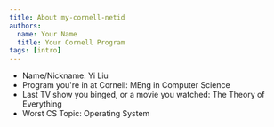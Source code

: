 ```yaml
---
title: About my-cornell-netid
authors:
  name: Your Name
  title: Your Cornell Program
tags: [intro]
---
```


- Name/Nickname: Yi Liu
- Program you're in at Cornell: MEng in Computer Science
- Last TV show you binged, or a movie you watched: The Theory of Everything
- Worst CS Topic: Operating System
